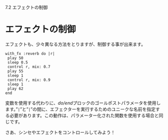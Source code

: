 7.2 エフェクトの制御

# エフェクトの制御

エフェクトも、少々異なる方法をとりますが、制御する事が出来ます。

```
with_fx :reverb do |r|
 play 50
 sleep 0.5
 control r, mix: 0.7
 play 55
 sleep 1
 control r, mix: 0.9
 sleep 1
 play 62
end
```

変数を使用する代わりに、*do/end*プロックのゴールポストパラメータを使用します。”`|`”と”`|`”の間に、エフェクターを実行するためのユニークな名前を指定する必要があります。この動作は、パラメーター化された関数を使用する場合と同じです。

さあ、シンセやエフェクトをコントロールしてみよう！
